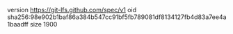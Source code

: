 version https://git-lfs.github.com/spec/v1
oid sha256:98e902b1baf86a384b547cc91bf5fb789081df8134127fb4d83a7ee4a1baadff
size 1900
